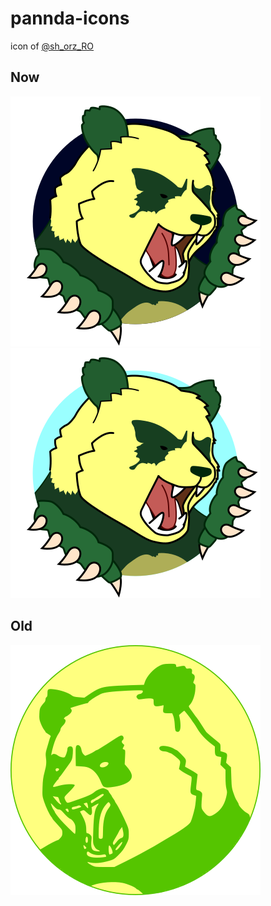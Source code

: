 # pannda-icons

icon of [@sh_orz_RO](https://twitter.com/sh_orz_RO)

## Now

![](twitter_icon.png)
![](twitter_icon_light_back.png)

## Old

![](twitter_icon_stencil.png)
